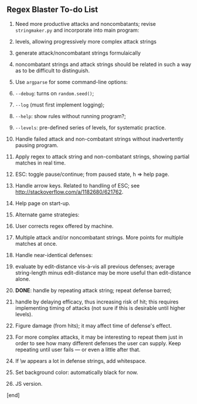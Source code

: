 ## Regex Blaster To-do List

 1. Need more productive attacks and noncombatants; revise `stringmaker.py` and incorporate into main program: 

  2. levels, allowing progressively more complex attack strings
  2. generate attack/noncombatant strings formulaically
  2. noncombatant strings and attack strings should be related in such a way as to be difficult to distinguish.

 1. Use `argparse` for some command-line options: 

  2. `--debug`: turns on `random.seed()`; 
  2. `--log` (must first implement logging); 
  2. `--help`: show rules without running program?;
  2. `--levels`: pre-defined series of levels, for systematic practice.

 1. Handle failed attack and non-combatant strings without inadvertently pausing program.

 1. Apply regex to attack string and non-combatant strings, showing partial matches in real time.

 1. ESC: toggle pause/continue; from paused state, h => help page.

 1. Handle arrow keys. Related to handling of ESC; see http://stackoverflow.com/a/1182680/621762.

 1. Help page on start-up. 
 
 1. Alternate game strategies:

  2. User corrects regex offered by machine.
  2. Multiple attack and/or noncombatant strings. More points for multiple matches at once.

 1. Handle near-identical defenses:

  2. evaluate by edit-distance vis-à-vis all previous defenses; average string-length minus edit-distance may be more useful than edit-distance alone.
  2. **DONE**: handle by repeating attack string; repeat defense barred;
  2. handle by delaying efficacy, thus increasing risk of hit; this requires implementing timing of attacks (not sure if this is desirable until higher levels).

 1. Figure damage (from hits); it may affect time of defense's effect.

 1. For more complex attacks, it may be interesting to repeat them just in order to see how many different defenses the user can supply. Keep repeating until user fails — or even a little after that.

 1. If \w appears a lot in defense strings, add whitespace.

 1. Set background color: automatically black for now.

 1. JS version.

[end]
